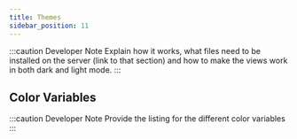 ```yaml
---
title: Themes
sidebar_position: 11
---
```

:::caution Developer Note
Explain how it works, what files need to be installed on the server (link to that section) and how to make the views work in both dark and light mode.
:::

## Color Variables
:::caution Developer Note
Provide the listing for the different color variables
:::